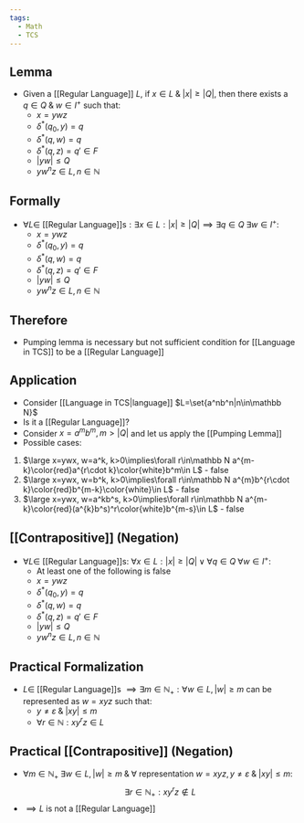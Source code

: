 ```yaml
---
tags:
  - Math
  - TCS
---
```

## Lemma
- Given a [[Regular Language]] $L$, if $x\in L\;\&\;|x|\geq|Q|$, then there exists a $q\in Q\;\&\; w\in I^+$ such that:
	- $x=ywz$
	- $\delta^*(q_0,y) = q$
	- $\delta^*(q,w)=q$
	- $\delta^*(q,z)=q'\in F$
	- $|yw|\leq Q$
	- $yw^nz\in L, n\in\mathbb N$
## Formally
- $\forall L \in$ [[Regular Language]]s$:\exists x\in L: |x|\geq|Q|\implies \exists q\in Q\;\exists w\in I^+:$ 
	- $x=ywz$
	- $\delta^*(q_0,y) = q$
	- $\delta^*(q,w)=q$
	- $\delta^*(q,z)=q'\in F$
	- $|yw|\leq Q$
	- $yw^nz\in L, n\in\mathbb N$
## Therefore
- Pumping lemma is necessary but not sufficient condition for [[Language in TCS]] to be a [[Regular Language]]
## Application
- Consider [[Language in TCS|language]] $L=\set{a^nb^n|n\in\mathbb N}$
- Is it a [[Regular Language]]?
- Consider $x=a^mb^m, m>|Q|$ and let us apply the [[Pumping Lemma]]
- Possible cases:
1.  $\large x=ywx, w=a^k, k>0\implies\forall r\in\mathbb N a^{m-k}\color{red}a^{r\cdot k}\color{white}b^m\in L$ - false
2.  $\large x=ywx, w=b^k, k>0\implies\forall r\in\mathbb N a^{m}b^{r\cdot k}\color{red}b^{m-k}\color{white}\in L$ - false
3.  $\large x=ywx, w=a^kb^s, k>0\implies\forall r\in\mathbb N a^{m-k}\color{red}(a^{k}b^s)^r\color{white}b^{m-s}\in L$ - false
## [[Contrapositive]] (Negation)
- $\forall L\in$ [[Regular Language]]s: $\forall x\in L: |x|\geq|Q|\lor \forall q\in Q\;\forall w\in I^+:$
	- At least one of the following is false
	- $x=ywz$
	- $\delta^*(q_0,y) = q$
	- $\delta^*(q,w)=q$
	- $\delta^*(q,z)=q'\in F$
	- $|yw|\leq Q$
	- $yw^nz\in L, n\in\mathbb N$
## Practical Formalization 
- $L\in$ [[Regular Language]]s $\implies \exists m\in\mathbb N_+: \forall w\in L, |w|\geq m$ can be represented as $w=xyz$ such that:
	- $y\not=\varepsilon\;\&\; |xy|\leq m$  
	- $\forall r\in\mathbb N:xy^rz\in L$
## Practical [[Contrapositive]] (Negation)
- $\forall m\in\mathbb N_+\;\exists w\in L, |w|\geq m\;\&\; \forall$ representation $w=xyz, y\not=\varepsilon\;\&\; |xy|\leq m:$ $$\exists r\in\mathbb N_+: xy^rz\not\in L$$
- $\implies L$ is not a [[Regular Language]] 